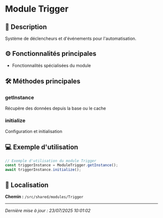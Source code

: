# Module Trigger

## 📖 Description

Système de déclencheurs et d'événements pour l'automatisation.

## ⚙️ Fonctionnalités principales

- Fonctionnalités spécialisées du module



## 🛠️ Méthodes principales

### getInstance
Récupère des données depuis la base ou le cache

### initialize
Configuration et initialisation



## 💻 Exemple d'utilisation

```typescript
// Exemple d'utilisation du module Trigger
const triggerInstance = ModuleTrigger.getInstance();
await triggerInstance.initialize();
```

## 📍 Localisation

**Chemin :** `/src/shared/modules/Trigger`

---

*Dernière mise à jour : 23/07/2025 10:01:02*
